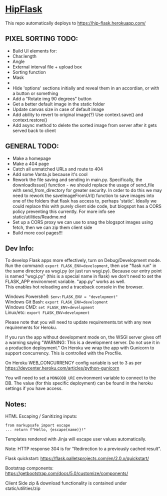 # [HipFlask](https://hip-flask.herokuapp.com/)

This repo automatically deploys to https://hip-flask.herokuapp.com/ <br/> 

## PIXEL SORTING TODO:
- Build UI elements for:
- Char.length
- Angle
- External interval file + upload box
- Sorting function
- Mask
- 
- Hide 'options' sections initially and reveal them in an accordian, or with a button or something
- Add a "Rotate img 90 degrees" button
- Get a better default image in the static folder
- Update canvas size in case of default image
- Add ability to revert to original image(?) Use context.save() and context.restore()
- Add async method to delete the sorted image from server after it gets served back to client

## GENERAL TODO:
- Make a homepage 
- Make a 404 page
- Catch all unmatched URLs and route to 404
- Add some Vanta.js because it's cool 
- Rework the file saving and sending in  main.py. Specifically, the downloadIssue() function - we should replace the usage of send_file with send_from_directory for greater security. In order to do this we may need to rework the saveImageFromUrl() function to save images into one of the folders that flask has access to, perhaps 'static'. Ideally we could replace this with purely client side code, but blogspot has a CORS policy preventing this currently. For more info see static/utilities/Readme.md
- Set up a CORS proxy we can use to snag the blogspot images using fetch, then we can zip them client side
- Build more cool pages!!!


## Dev Info:

To develop Flask apps more effectively, turn on Debug/Development mode. <br/>
Run the command: ```export FLASK_ENV=development```, then use "flask run" in the same directory as wsgi.py (or just run wsgi.py). Because our entry point is named "wsgi.py" (this is a special name in flask) we don't need to set the FLASK_APP environment variable. "app.py" works as well. <br/>
This enables hot reloading and a traceback console in the browser.

Windows Powershell: ```$env:FLASK_ENV = "development"```  <br/>
Windows Git Bash:   ```export FLASK_ENV=development```    <br/>
Windows CMD:        ```set FLASK_ENV=development```       <br/>
Linux/etc:          ```export FLASK_ENV=development```    <br/>

Please note that you will need to update requirements.txt with any new requirements for Heroku.<br/>

If you run the app without development mode on, the WSGI server gives off a warning saying "WARNING: This is a development server. Do not use it in a production deployment." On Heroku we wrap the app with Gunicorn to support concurrency. This is controlled with the Procfile.<br/>

On Heroku WEB_CONCURRENCY config variable is set to 3 as per https://devcenter.heroku.com/articles/python-gunicorn <br/>

You will need to set a ```MONGODB_URI``` environment variable to connect to the DB. The value (for this specific deployment) can be found in the heroku settings if you have access. <br/>

## Notes:

HTML Escaping / Sanitizing inputs: <br/>
```
from markupsafe import escape
... return f"Hello, {escape(name)}!"
```

Templates rendered with Jinja will escape user values automatically. <br/>

Note: HTTP response 304 is for "Redirection to a previously cached result". <br/>

Flask quickstart: https://flask.palletsprojects.com/en/2.0.x/quickstart/ <br/>

Bootstrap components: https://getbootstrap.com/docs/5.0/customize/components/ <br/> 

Client Side zip & download functionality is contained under static/utilities/zip <br/>
